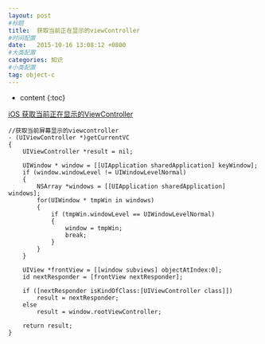```yaml
---
layout: post
#标题
title:  获取当前正在显示的viewController
#时间配置
date:   2015-10-16 13:08:12 +0800
#大类配置
categories: 知识
#小类配置
tag: object-c
---
```


* content
{:toc}


<a href="http://blog.csdn.net/worldzhy/article/details/42120929" target="_blank">iOS 获取当前正在显示的ViewController</a><br>

```objc
//获取当前屏幕显示的viewcontroller
- (UIViewController *)getCurrentVC
{
    UIViewController *result = nil;
    
    UIWindow * window = [[UIApplication sharedApplication] keyWindow];
    if (window.windowLevel != UIWindowLevelNormal)
    {
        NSArray *windows = [[UIApplication sharedApplication] windows];
        for(UIWindow * tmpWin in windows)
        {
            if (tmpWin.windowLevel == UIWindowLevelNormal)
            {
                window = tmpWin;
                break;
            }
        }
    }
    
    UIView *frontView = [[window subviews] objectAtIndex:0];
    id nextResponder = [frontView nextResponder];
    
    if ([nextResponder isKindOfClass:[UIViewController class]])
        result = nextResponder;
    else
        result = window.rootViewController;
    
    return result;
}
```